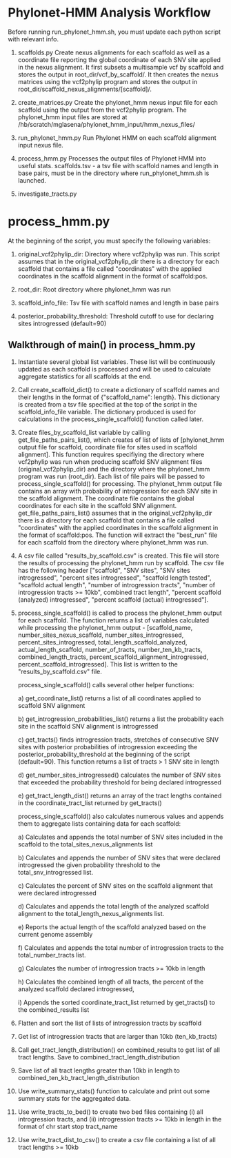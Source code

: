 # Phylonet-HMM Analysis Workflow

Before running run_phylonet_hmm.sh, you must update each python script with relevant info. 

1) scaffolds.py 
Create nexus alignments for each scaffold as well as a coordinate file reporting the global coordinate of each SNV site applied in the nexus alignment. It first subsets a multisample vcf by scaffold and stores the output in root_dir/vcf_by_scaffold/. It then creates the nexus matrices using the vcf2phylip program and stores the output in root_dir/scaffold_nexus_alignments/[scaffold]/.

2) create_matrices.py 
Create the phylonet_hmm nexus input file for each scaffold using the output from the vcf2phylip program. The phylonet_hmm input files are stored at /hb/scratch/mglasena/phylonet_hmm_input/hmm_nexus_files/

3) run_phylonet_hmm.py 
Run Phylonet HMM on each scaffold alignment input nexus file. 

4) process_hmm.py 
Processes the output files of Phylonet HMM into useful stats. scaffolds.tsv - a tsv file with scaffold names and length in base pairs, must be in the directory where run_phylonet_hmm.sh is launched. 

5) investigate_tracts.py

# process_hmm.py 

At the beginning of the script, you must specify the following variables:

1) original_vcf2phylip_dir: Directory where vcf2phylip was run. This script assumes that in the original_vcf2phylip_dir there is a directory for each scaffold that contains a file called "coordinates" with the applied coordinates in the scaffold alignment in the format of scaffold:pos.

2) root_dir: Root directory where phylonet_hmm was run

3) scaffold_info_file: Tsv file with scaffold names and length in base pairs

4) posterior_probability_threshold: Threshold cutoff to use for declaring sites introgressed (default=90)

## Walkthrough of main() in process_hmm.py

1) Instantiate several global list variables. These list will be continuously updated as each scaffold is processed and will be used to calculate aggregate statistics for all scaffolds at the end. 

2) Call create_scaffold_dict() to create a dictionary of scaffold names and their lengths in the format of {"scaffold_name": length}. This dictionary is created from a tsv file specified at the top of the script in the scaffold_info_file variable. The dictionary produced is used for calculations in the process_single_scaffold() function called later. 

3) Create files_by_scaffold_list variable by calling get_file_paths_pairs_list(), which creates of list of lists of [phylonet_hmm output file for scaffold, coordinate file for sites used in scaffold alignment]. This function requires specifiying the directory where vcf2phylip was run when producing scaffold SNV alignment files (original_vcf2phylip_dir) and the directory where the phylonet_hmm program was run (root_dir). Each list of file pairs will be passed to process_single_scaffold() for processing. The phylonet_hmm output file contains an array with probability of introgression for each SNV site in the scaffold alignment. The coordinate file contains the global coordinates for each site in the scaffold SNV alignment. get_file_paths_pairs_list() assumes that in the original_vcf2phylip_dir there is a directory for each scaffold that contains a file called "coordinates" with the applied coordinates in the scaffold alignment in the format of scaffold:pos. The function will extract the "best_run" file for each scaffold from the directory where phylonet_hmm was run. 

4) A csv file called "results_by_scaffold.csv" is created. This file will store the results of processing the phylonet_hmm run by scaffold. The csv file has the following header ["scaffold", "SNV sites", "SNV sites introgressed", "percent sites introgressed", "scaffold length tested", "scaffold actual length", "number of introgression tracts", "number of introgression tracts >= 10kb", combined tract length", "percent scaffold (analyzed) introgressed", "percent scaffold (actual) introgressed"]. 

5) process_single_scaffold() is called to process the phylonet_hmm output for each scaffold. The function returns a list of variables calculated while processing the phylonet_hmm output - [scaffold_name, number_sites_nexus_scaffold, number_sites_introgressed, percent_sites_introgressed, total_length_scaffold_analyzed, actual_length_scaffold, number_of_tracts, number_ten_kb_tracts, combined_length_tracts, percent_scaffold_alignment_introgressed, percent_scaffold_introgressed]. This list is written to the "results_by_scaffold.csv" file.

      process_single_scaffold() calls several other helper functions:
  
      a) get_coordinate_list() returns a list of all coordinates applied to scaffold SNV alignment 
    
      b) get_introgression_probabilities_list() returns a list the probability each site in the scaffold SNV alignment is introgressed
    
      c) get_tracts() finds introgression tracts, stretches of consecutive SNV sites with posterior probabilities of introgression exceeding the posterior_probability_threshold at the beginning of the script (default=90). This function returns a list of tracts > 1 SNV site in length
    
      d) get_number_sites_introgressed() calculates the number of SNV sites that exceeded the probability threshold for being declared introgressed
    
      e) get_tract_length_dist() returns an array of the tract lengths contained in the coordinate_tract_list returned by get_tracts()

    process_single_scaffold() also calculates numerous values and appends them to aggregate lists containing data for each scaffold:
      
      a) Calculates and appends the total number of SNV sites included in the scaffold to the total_sites_nexus_alignments list
    
      b) Calculates and appends the number of SNV sites that were declared introgressed the given probability threshold to the total_snv_introgressed list.
    
      c) Calculates the percent of SNV sites on the scaffold alignment that were declared introgressed
    
      d) Calculates and appends the total length of the analyzed scaffold alignment to the total_length_nexus_alignments list.
      
      e) Reports the actual length of the scaffold analyzed based on the current genome assembly
    
      f) Calculates and appends the total number of introgression tracts to the total_number_tracts list.
      
      g) Calculates the number of introgression tracts >= 10kb in length
      
      h) Calculates the combined length of all tracts, the percent of the analyzed scaffold declared introgressed, 
      
      i) Appends the sorted coordinate_tract_list returned by get_tracts() to the combined_results list

6) Flatten and sort the list of lists of introgression tracts by scaffold

7) Get list of introgression tracts that are larger than 10kb (ten_kb_tracts)

8) Call get_tract_length_distribution() on combined_results to get list of all tract lengths. Save to combined_tract_length_distribution

9) Save list of all tract lengths greater than 10kb in length to combined_ten_kb_tract_length_distribution

10) Use write_summary_stats() function to calculate and print out some summary stats for the aggregated data. 

11) Use write_tracts_to_bed() to create two bed files containing (i) all introgression tracts, and (ii) introgression tracts >= 10kb in length in the format of chr start stop tract_name

12) Use write_tract_dist_to_csv() to create a csv file containing a list of all tract lengths >= 10kb
